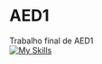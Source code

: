 # AED1
Trabalho final de AED1
<br/>
[![My Skills](https://skillicons.dev/icons?i=js,html,css,wasm)](https://skillicons.dev)
